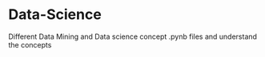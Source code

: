 # Data-Science
Different Data Mining and Data science concept .pynb files and understand the concepts
